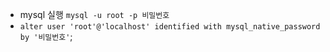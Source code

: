 - mysql 실행 `mysql -u root -p 비밀번호`
- `alter user 'root'@'localhost' identified with mysql_native_password by '비밀번호'`;
